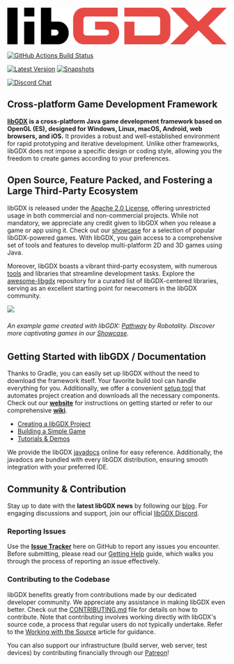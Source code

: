![libGDX Logo](libgdx_logo.svg)

[![GitHub Actions Build Status](https://img.shields.io/github/actions/workflow/status/libgdx/libgdx/build-publish.yml?branch=master&label=GitHub%20Actions)](https://github.com/libgdx/libgdx/actions?query=workflow%3A%22Build+and+Publish%22)

[![Latest Version](https://img.shields.io/nexus/r/com.badlogicgames.gdx/gdx?nexusVersion=2&server=https%3A%2F%2Foss.sonatype.org&label=Version)](https://search.maven.org/artifact/com.badlogicgames.gdx/gdx)
[![Snapshots](https://img.shields.io/nexus/s/com.badlogicgames.gdx/gdx?server=https%3A%2F%2Foss.sonatype.org&label=Snapshots)](https://oss.sonatype.org/#nexus-search;gav~com.badlogicgames.gdx~gdx~~~~kw,versionexpand)

[![Discord Chat](https://img.shields.io/discord/348229412858101762?logo=discord)](https://libgdx.com/community/discord/)

## Cross-platform Game Development Framework

**[libGDX](https://libgdx.com) is a cross-platform Java game development framework based on OpenGL (ES), designed for
Windows, Linux, macOS, Android, web browsers, and iOS.** It provides a robust and well-established environment for rapid
prototyping and iterative development. Unlike other frameworks, libGDX does not impose a specific design or coding
style, allowing you the freedom to create games according to your preferences.

## Open Source, Feature Packed, and Fostering a Large Third-Party Ecosystem

libGDX is released under the [Apache 2.0 License](https://www.apache.org/licenses/LICENSE-2.0.html), offering
unrestricted usage in both commercial and non-commercial projects. While not mandatory, we appreciate any credit given
to libGDX when you release a game or app using it. Check out our [showcase](https://libgdx.com/showcase/) for a
selection of popular libGDX-powered games. With libGDX, you gain access to a comprehensive set of tools and features to
develop multi-platform 2D and 3D games using Java.

Moreover, libGDX boasts a vibrant third-party ecosystem, with numerous [tools](https://libgdx.com/dev/tools/) and
libraries that streamline development tasks. Explore
the [awesome-libgdx](https://github.com/rafaskb/awesome-libgdx#readme) repository for a curated list of libGDX-centered
libraries, serving as an excellent starting point for newcomers in the libGDX community.

![](https://libgdx.com/assets/images/index_showcase/game0.png)

###### An example game created with libGDX: [Pathway](https://store.steampowered.com/app/546430/Pathway/) by Robotality. Discover more captivating games in our [Showcase](https://libgdx.com/showcase/).

## Getting Started with libGDX / Documentation

Thanks to Gradle, you can easily set up libGDX without the need to download the framework itself. Your favorite build
tool can handle everything for you. Additionally, we offer a
convenient [setup tool](https://libgdx.com/dev/#how-to-get-started-with-libgdx) that automates project creation and
downloads all the necessary components. Check out our **[website](https://libgdx.com/wiki/start/setup)** for
instructions on getting started or refer to our comprehensive **[wiki](https://libgdx.com/wiki/)**.

- [Creating a libGDX Project](https://libgdx.com/wiki/start/setup)
- [Building a Simple Game](https://libgdx.com/wiki/start/a-simple-game)
- [Tutorials & Demos](https://libgdx.com/wiki/start/demos-and-tutorials)

We provide the libGDX [javadocs](https://javadoc.io/doc/com.badlogicgames.gdx) online for easy reference. Additionally,
the javadocs are bundled with every libGDX distribution, ensuring smooth integration with your preferred IDE.

## Community & Contribution

Stay up to date with the **latest libGDX news** by following our [blog](https://libgdx.com/news/). For engaging
discussions and support, join our official [libGDX Discord](https://libgdx.com/community/discord/).

### Reporting Issues

Use the **[Issue Tracker](https://github.com/libgdx/libgdx/issues)** here on GitHub to report any issues you encounter.
Before submitting, please read our [Getting Help](https://libgdx.com/wiki/articles/getting-help) guide, which walks you
through the process of reporting an issue effectively.

### Contributing to the Codebase

libGDX benefits greatly from contributions made by our dedicated developer community. We appreciate any assistance in
making libGDX even better. Check out
the [CONTRIBUTING.md](https://github.com/libgdx/libgdx/blob/master/.github/CONTRIBUTING.md) file for details on how to
contribute. Note that contributing involves working directly with libGDX's source code, a process that regular users do
not typically undertake. Refer to the [Working with the Source](https://libgdx.com/dev/from-source/) article for
guidance.

You can also support our infrastructure (build server, web server, test devices) by contributing financially through
our [Patreon](https://patreon.com/libgdx)!
